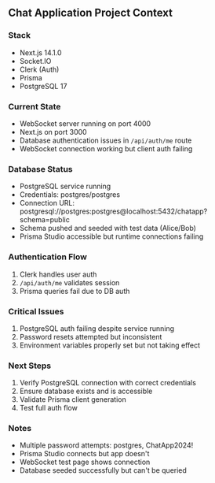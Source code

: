 ## Chat Application Project Context

### Stack
- Next.js 14.1.0
- Socket.IO
- Clerk (Auth)
- Prisma
- PostgreSQL 17

### Current State
- WebSocket server running on port 4000
- Next.js on port 3000
- Database authentication issues in `/api/auth/me` route
- WebSocket connection working but client auth failing

### Database Status
- PostgreSQL service running
- Credentials: postgres/postgres
- Connection URL: postgresql://postgres:postgres@localhost:5432/chatapp?schema=public
- Schema pushed and seeded with test data (Alice/Bob)
- Prisma Studio accessible but runtime connections failing

### Authentication Flow
1. Clerk handles user auth
2. `/api/auth/me` validates session
3. Prisma queries fail due to DB auth

### Critical Issues
1. PostgreSQL auth failing despite service running
2. Password resets attempted but inconsistent
3. Environment variables properly set but not taking effect

### Next Steps
1. Verify PostgreSQL connection with correct credentials
2. Ensure database exists and is accessible
3. Validate Prisma client generation
4. Test full auth flow

### Notes
- Multiple password attempts: postgres, ChatApp2024!
- Prisma Studio connects but app doesn't
- WebSocket test page shows connection
- Database seeded successfully but can't be queried 